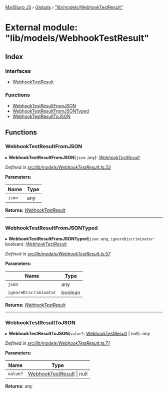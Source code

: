 [MailSlurp JS](../README.md) › [Globals](../globals.md) › ["lib/models/WebhookTestResult"](_lib_models_webhooktestresult_.md)

# External module: "lib/models/WebhookTestResult"

## Index

### Interfaces

* [WebhookTestResult](../interfaces/_lib_models_webhooktestresult_.webhooktestresult.md)

### Functions

* [WebhookTestResultFromJSON](_lib_models_webhooktestresult_.md#webhooktestresultfromjson)
* [WebhookTestResultFromJSONTyped](_lib_models_webhooktestresult_.md#webhooktestresultfromjsontyped)
* [WebhookTestResultToJSON](_lib_models_webhooktestresult_.md#webhooktestresulttojson)

## Functions

###  WebhookTestResultFromJSON

▸ **WebhookTestResultFromJSON**(`json`: any): *[WebhookTestResult](../interfaces/_lib_models_webhooktestresult_.webhooktestresult.md)*

*Defined in [src/lib/models/WebhookTestResult.ts:53](https://github.com/mailslurp/mailslurp-client-ts-js/blob/fc9510a/src/lib/models/WebhookTestResult.ts#L53)*

**Parameters:**

Name | Type |
------ | ------ |
`json` | any |

**Returns:** *[WebhookTestResult](../interfaces/_lib_models_webhooktestresult_.webhooktestresult.md)*

___

###  WebhookTestResultFromJSONTyped

▸ **WebhookTestResultFromJSONTyped**(`json`: any, `ignoreDiscriminator`: boolean): *[WebhookTestResult](../interfaces/_lib_models_webhooktestresult_.webhooktestresult.md)*

*Defined in [src/lib/models/WebhookTestResult.ts:57](https://github.com/mailslurp/mailslurp-client-ts-js/blob/fc9510a/src/lib/models/WebhookTestResult.ts#L57)*

**Parameters:**

Name | Type |
------ | ------ |
`json` | any |
`ignoreDiscriminator` | boolean |

**Returns:** *[WebhookTestResult](../interfaces/_lib_models_webhooktestresult_.webhooktestresult.md)*

___

###  WebhookTestResultToJSON

▸ **WebhookTestResultToJSON**(`value?`: [WebhookTestResult](../interfaces/_lib_models_webhooktestresult_.webhooktestresult.md) | null): *any*

*Defined in [src/lib/models/WebhookTestResult.ts:71](https://github.com/mailslurp/mailslurp-client-ts-js/blob/fc9510a/src/lib/models/WebhookTestResult.ts#L71)*

**Parameters:**

Name | Type |
------ | ------ |
`value?` | [WebhookTestResult](../interfaces/_lib_models_webhooktestresult_.webhooktestresult.md) &#124; null |

**Returns:** *any*
